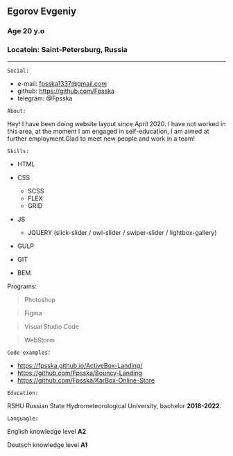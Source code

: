 ## Egorov Evgeniy
### Age 20 y.o
### Locatoin: Saint-Petersburg, Russia
---
```
Social:
```
- e-mail: fpsska1337@gmail.com 
- github: https://github.com/Fpsska
- telegram: @Fpsska

```
About:
```
Hey! I have been doing website layout since April 2020. I have not worked in this area, at the moment I am engaged in self-education, I am aimed at further employment.Glad to meet new people and work in a team!
```
Skills: 
```
- HTML

- CSS
   - SCSS 
   - FLEX
   - GRID
- JS 
   - JQUERY (slick-slider / owl-slider / swiper-slider / lightbox-gallery)

- GULP

- GIT

- BEM

Programs:
>Photoshop

>Figma

>Visual Studio Code

>WebStorm 
```
Code examples:
```
- https://fpsska.github.io/ActiveBox-Landing/
- https://github.com/Fpsska/Bouncy-Landing
- https://github.com/Fpsska/KarBox-Online-Store



```
Education:
```
 RSHU Russian State Hydrometeorological University, bachelor __2018-2022__. 

```
Languagle:
```
English knowledge level **A2**

Deutsch knowledge level **A1**